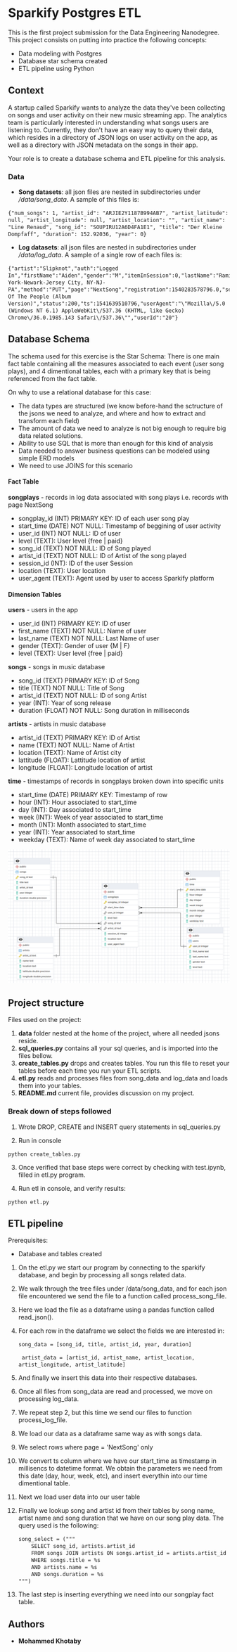 # Sparkify Postgres ETL

This is the first project submission for the Data Engineering Nanodegree.
This project consists on putting into practice the following concepts:
- Data modeling with Postgres
- Database star schema created 
- ETL pipeline using Python

## Context

A startup called Sparkify wants to analyze the data they've been collecting on songs and user activity on their new music streaming app. 
The analytics team is particularly interested in understanding what songs users are listening to. 
Currently, they don't have an easy way to query their data, which resides in a directory of JSON logs on user activity on the app, as well as a directory with JSON metadata on the songs in their app.

Your role is to create a database schema and ETL pipeline for this analysis.

### Data
- **Song datasets**: all json files are nested in subdirectories under */data/song_data*. A sample of this files is:

```
{"num_songs": 1, "artist_id": "ARJIE2Y1187B994AB7", "artist_latitude": null, "artist_longitude": null, "artist_location": "", "artist_name": "Line Renaud", "song_id": "SOUPIRU12A6D4FA1E1", "title": "Der Kleine Dompfaff", "duration": 152.92036, "year": 0}
```

- **Log datasets**: all json files are nested in subdirectories under */data/log_data*. A sample of a single row of each files is:

```
{"artist":"Slipknot","auth":"Logged In","firstName":"Aiden","gender":"M","itemInSession":0,"lastName":"Ramirez","length":192.57424,"level":"paid","location":"New York-Newark-Jersey City, NY-NJ-PA","method":"PUT","page":"NextSong","registration":1540283578796.0,"sessionId":19,"song":"Opium Of The People (Album Version)","status":200,"ts":1541639510796,"userAgent":"\"Mozilla\/5.0 (Windows NT 6.1) AppleWebKit\/537.36 (KHTML, like Gecko) Chrome\/36.0.1985.143 Safari\/537.36\"","userId":"20"}
```

## Database Schema
The schema used for this exercise is the Star Schema: 
There is one main fact table containing all the measures associated to each event (user song plays), 
and 4 dimentional tables, each with a primary key that is being referenced from the fact table.

On why to use a relational database for this case:
- The data types are structured (we know before-hand the sctructure of the jsons we need to analyze, and where and how to extract and transform each field)
- The amount of data we need to analyze is not big enough to require big data related solutions.
- Ability to use SQL that is more than enough for this kind of analysis
- Data needed to answer business questions can be modeled using simple ERD models
- We need to use JOINS for this scenario

#### Fact Table
**songplays** - records in log data associated with song plays i.e. records with page NextSong
- songplay_id (INT) PRIMARY KEY: ID of each user song play 
- start_time (DATE) NOT NULL: Timestamp of beggining of user activity
- user_id (INT) NOT NULL: ID of user
- level (TEXT): User level {free | paid}
- song_id (TEXT) NOT NULL: ID of Song played
- artist_id (TEXT) NOT NULL: ID of Artist of the song played
- session_id (INT): ID of the user Session 
- location (TEXT): User location 
- user_agent (TEXT): Agent used by user to access Sparkify platform

#### Dimension Tables
**users** - users in the app
- user_id (INT) PRIMARY KEY: ID of user
- first_name (TEXT) NOT NULL: Name of user
- last_name (TEXT) NOT NULL: Last Name of user
- gender (TEXT): Gender of user {M | F}
- level (TEXT): User level {free | paid}

**songs** - songs in music database
- song_id (TEXT) PRIMARY KEY: ID of Song
- title (TEXT) NOT NULL: Title of Song
- artist_id (TEXT) NOT NULL: ID of song Artist
- year (INT): Year of song release
- duration (FLOAT) NOT NULL: Song duration in milliseconds

**artists** - artists in music database
- artist_id (TEXT) PRIMARY KEY: ID of Artist
- name (TEXT) NOT NULL: Name of Artist
- location (TEXT): Name of Artist city
- lattitude (FLOAT): Lattitude location of artist
- longitude (FLOAT): Longitude location of artist

**time** - timestamps of records in songplays broken down into specific units
- start_time (DATE) PRIMARY KEY: Timestamp of row
- hour (INT): Hour associated to start_time
- day (INT): Day associated to start_time
- week (INT): Week of year associated to start_time
- month (INT): Month associated to start_time 
- year (INT): Year associated to start_time
- weekday (TEXT): Name of week day associated to start_time

![img](tmp_img/img.png)

## Project structure

Files used on the project:
1. **data** folder nested at the home of the project, where all needed jsons reside.
2. **sql_queries.py** contains all your sql queries, and is imported into the files bellow.
3. **create_tables.py** drops and creates tables. You run this file to reset your tables before each time you run your ETL scripts. 
6. **etl.py** reads and processes files from song_data and log_data and loads them into your tables. 
7. **README.md** current file, provides discussion on my project.

### Break down of steps followed

1. Wrote DROP, CREATE and INSERT query statements in sql_queries.py

2. Run in console
 ```
python create_tables.py
```

3. Once verified that base steps were correct by checking with test.ipynb, filled in etl.py program.

4. Run etl in console, and verify results:
 ```
python etl.py
```

## ETL pipeline

Prerequisites: 
- Database and tables created

1. On the etl.py we start our program by connecting to the sparkify database, and begin by processing all songs related data.

2. We walk through the tree files under /data/song_data, and for each json file encountered we send the file to a function called process_song_file.

3. Here we load the file as a dataframe using a pandas function called read_json().

4. For each row in the dataframe we select the fields we are interested in:
    
    ```
    song_data = [song_id, title, artist_id, year, duration]
    ```
    ```
     artist_data = [artist_id, artist_name, artist_location, artist_longitude, artist_latitude]
    ```
5. And finally we insert this data into their respective databases.

6. Once all files from song_data are read and processed, we move on processing log_data.

7. We repeat step 2, but this time we send our files to function process_log_file.

8. We load our data as a dataframe same way as with songs data. 

9. We select rows where page = 'NextSong' only

10. We convert ts column where we have our start_time as timestamp in millisencs to datetime format. We obtain the parameters we need from this date (day, hour, week, etc), and insert everythin into our time dimentional table.

11. Next we load user data into our user table

12. Finally we lookup song and artist id from their tables by song name, artist name and song duration that we have on our song play data. The query used is the following:
    ```
    song_select = ("""
        SELECT song_id, artists.artist_id
        FROM songs JOIN artists ON songs.artist_id = artists.artist_id
        WHERE songs.title = %s
        AND artists.name = %s
        AND songs.duration = %s
    """)
    ```

13. The last step is inserting everything we need into our songplay fact table.


## Authors

* **Mohammed Khotaby** 
